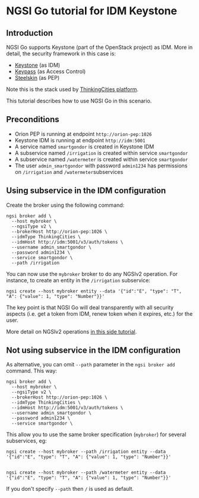 # NGSI Go tutorial for IDM Keystone

## Introduction

NGSI Go supports Keystone (part of the OpenStack project) as IDM. More in detail, the security framework in this case is:

* [Keystone](https://docs.openstack.org/keystone/latest) (as IDM)
* [Keypass](https://github.com/telefonicaid/fiware-keypass) (as Access Control)
* [Steelskin](https://github.com/telefonicaid/fiware-pep-steelskin) (as PEP)

Note this is the stack used by [ThinkingCities platform](https://thinking-cities.readthedocs.io/en/master/).

This tutorial describes how to use NGSI Go in this scenario.

## Preconditions

* Orion PEP is running at endpoint `http://orion-pep:1026`
* Keystone IDM is running at endpoint `http://idm:5001`
* A service named `smartgondor` is created in Keystone IDM
* A subservice named `/irrigation` is created within service `smartgondor`
* A subservice named `/watermeter` is created within service `smartgondor`
* The user `admin_smartgondor` with password `admin1234` has permissions on `/irrigation` and `/watermeter`subservices

## Using subservice in the IDM configuration

Create the broker using the following command:

```console
ngsi broker add \
  --host mybroker \
  --ngsiType v2 \
  --brokerHost http://orion-pep:1026 \
  --idmType ThinkingCities \
  --idmHost http://idm:5001/v3/auth/tokens \
  --username admin_smartgondor \
  --password admin1234 \
  --service smartgondor \
  --path /irrigation
```

You can now use the `mybroker` broker to do any NGSIv2 operation. For instance, to create an entity in the `/irrigation` subservice:

```console
ngsi create --host mybroker entity --data '{"id":"E", "type": "T", "A": {"value": 1, "type": "Number"}}'
```

The key point is that NGSI Go will deal transparently with all security aspects (i.e. get a token from IDM, renew token when it expires, etc.)
for the user.

More detail on NGSIv2 operations [in this side tutorial](ngsi-v2-crud.md).

## Not using subservice in the IDM configuration

As alternative, you can omit `--path` parameter in the `ngsi broker add` command. This way:

```console
ngsi broker add \
  --host mybroker \
  --ngsiType v2 \
  --brokerHost http://orion-pep:1026 \
  --idmType ThinkingCities \
  --idmHost http://idm:5001/v3/auth/tokens \
  --username admin_smartgondor \
  --password admin1234 \
  --service smartgondor \
```

This allow you to use the same broker specification (`mybroker`) for several subservices, eg:

```console
ngsi create --host mybroker --path /irrigation entity --data '{"id":"E", "type": "T", "A": {"value": 1, "type": "Number"}}'


ngsi create --host mybroker --path /watermeter entity --data '{"id":"E", "type": "T", "A": {"value": 1, "type": "Number"}}'
```

If you don't specify `--path` then `/` is used as default.
